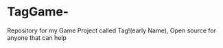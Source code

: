 # TagGame-
Repository for my Game Project called Tag!(early Name), Open source for anyone that can help 
